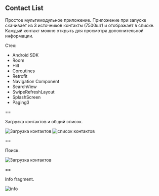 Contact List
-

Простое мультимодульное приложение. Приложение при запуске скачивает из 3 источников контакты (7500шт) и отображает в списке. Каждый контакт можно открыть для просмотра дополнительной информации.

Стек:
- Android SDK
- Room
- Hilt
- Coroutines
- Retrofit
- Navigation Component
- SearchView
- SwipeRefreshLayout
- SplashScreen
- Paging3


==

Загрузка контактов и общий список.

![Загрузка контактов](static/sc1.png) ![список контактов](static/sc2.png)

==

Поиск.

![Загрузка контактов](static/sc3.png)

==

Info fragment.

![info](static/sc6.png)